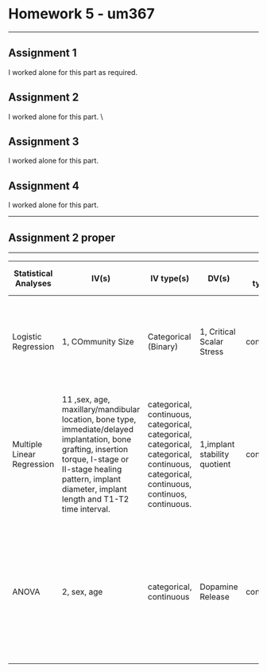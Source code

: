 # Homework 5 - um367
----------------------------------------------------------------------------------------------------------------------------
## Assignment 1
I worked alone for this part as required. 

## Assignment 2 
I worked alone for this part. \

## Assignment 3 
I worked alone for this part. 

## Assignment 4 
I worked alone for this part. 


----------------------------------------------------------------------------------------------------------------------------
## Assignment 2 proper
----------------------------------------------------------------------------------------------------------------------------
| Statistical Analyses       	| IV(s)                                                            	| IV type(s)                       	| DV(s)                                                                                                                                                                                                                                                                                                                                                                                              	| DV type(s)                                                                                                                                                                                                                         	| Control Var                                                                                                                 	| Control Var type                                              	| Question to be answered                                                                                                                                                           	| H0                                                                                                                                                                          	| alpha 	| Link                                                                                                                                                                                                    	|
|----------------------------	|------------------------------------------------------------------	|----------------------------------	|----------------------------------------------------------------------------------------------------------------------------------------------------------------------------------------------------------------------------------------------------------------------------------------------------------------------------------------------------------------------------------------------------	|------------------------------------------------------------------------------------------------------------------------------------------------------------------------------------------------------------------------------------	|-----------------------------------------------------------------------------------------------------------------------------	|---------------------------------------------------------------	|-----------------------------------------------------------------------------------------------------------------------------------------------------------------------------------	|-----------------------------------------------------------------------------------------------------------------------------------------------------------------------------	|-------	|---------------------------------------------------------------------------------------------------------------------------------------------------------------------------------------------------------	|
| Logistic Regression        	| 1, COmmunity Size                                             	| Categorical (Binary)                   	| 1, Critical Scalar Stress                                                                                                                                                                                                                                                                                                                                                                            	|continuous                                                                                                                                                                                                             	| 0                                                                                                      	|                                        	| Does the community size affect the critical stress level in human communities?                                  	| Larger community size does not result in more occurences of critical scalar stress 	| 0.05  	| [Modeling Group Size and Scalar Stress by Logistic Regression from an Archaeological Perspective]( https://journals.plos.org/plosone/article?id=10.1371/journal.pone.0091510) 	|
| Multiple Linear Regression 	| 11 ,sex, age, maxillary/mandibular location, bone type, immediate/delayed implantation, bone grafting, insertion torque, I-stage or II-stage healing pattern, implant diameter, implant length and T1-T2 time interval. 	| categorical, continuous, categorical, categorical, categorical, categorical, continuous, categorical, continuous, continuos, continuous. 	| 1,implant stability quotient                                                                                                                                                                                                                                                                                                          	| continuous                                                                                                                                                                                                             	| 0                                                                                                                           	| n/a                                                           	| This study studies potential influencing factors for a mathematical prediction of implant stability quotient (ISQ) values in clinical practice.                              	| Implant Stability Quotient does not depend on any of the 11 stated predictors.	| 0.05  	| [Multivariate linear regression analysis to identify general factors for quantitative predictions of implant stability quotient values](https://journals.plos.org/plosone/article?id=10.1371/journal.pone.0187010)                                                                           	|
| ANOVA                     	| 2,  sex, age       	| categorical, continuous                    	|  Dopamine Release	| continuous 	| 0 	| n/a 	| Does age and sex have a effect on the dopamin release of mice. 	| Age and sex of the mice does not have any significant effect on the Dopamine Release level in response to KCI stimulation.        	| 0.05  	| [Age- and Sex-Dependence of Dopamine Release and Capacity for Recovery Identified in the Dorsal Striatum of C57/Bl6J Mice](https://journals.plos.org/plosone/article?id=10.1371/journal.pone.0099592)    	|
